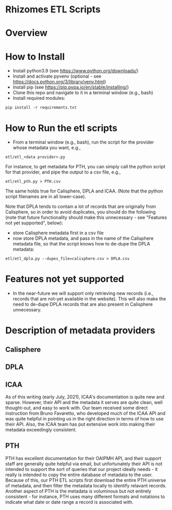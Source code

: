# Rhizomes ETL Scripts 

# Overview 

# How to Install 

- Install python3.9 (see https://www.python.org/downloads/)
- Install and activate pyvenv (optional - see https://docs.python.org/3/library/venv.html)
- Install pip (see https://pip.pypa.io/en/stable/installing/)
- Clone this repo and navigate to it in a terminal window (e.g., bash)
- Install required modules:

```
pip install -r requirements.txt
```

# How to Run the etl scripts

- From a terminal window (e.g., bash), run the script for the provider whose metadata you want, e.g., 

```
etl/etl_<data provider>.py
```

For instance, to get metadata for PTH, you can simply call the python script for that provider, and pipe the output to a csv file, e.g.,

```
etl/etl_pth.py > PTH.csv
```

The same holds true for Calisphere, DPLA and ICAA. (Note that the python script filenames are in all lower-case).


Note that DPLA tends to contain a lot of records that are originally from Calisphere, so in order to avoid duplicates, you should do the following (note
that future functionality should make this unnecessary - see "Features not yet supported", below):

- store Calisphere metadata first in a csv file
- now store DPLA metadata, and pass in the name of the Calisphere metadata file, so that the script knows how to de-dupe the DPLA metadata:

```
etl/etl_dpla.py --dupes_file=calisphere.csv > DPLA.csv
```

# Features not yet supported 

- In the near-future we will support only retrieving new records (i.e., records that are not-yet available in the website). This will
also make the need to de-dupe DPLA records that are also present in Calisphere unnecessary.

# Description of metadata providers 

## Calisphere 

## DPLA 

## ICAA 

As of this writing (early July, 2021), ICAA's documentation is quite new and sparse. However, their API and the metadata it serves
are quite clean, well thought-out, and easy to work with. Our team received some direct instruction from Bruno Favaretto, who developed
much of the ICAA API and was quite helpful in pointing us in the right direction in terms of how to use their API. Also, the ICAA team
has put extensive work into making their metadata exceedingly consistent.

## PTH 

PTH has excellent documentation for their OAIPMH API, and their support staff are generally quite helpful via email, but unfortunately
their API is not intended to support the sort of queries that our project ideally needs - it really is intended to copy the entire
database of metadata to the user. Because of this, our PTH ETL scripts first download the entire PTH universe of metadata, and then
filter the metadata locally to identify relavant records. Another aspect of PTH is the metadata is voluminous but not entirely consistent -
for instance, PTH uses many different formats and notations to indicate what date or date range a record is associated with.